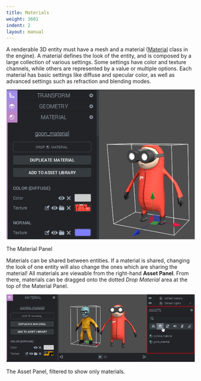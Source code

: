 ```yaml
---
title: Materials
weight: 3601
indent: 2
layout: manual
---
```

A renderable 3D entity must have a mesh and a material ([Material](http://code.gooengine.com/latest/docs/Material.html) class in the engine). A material defines the look of the entity, and is composed by a large collection of various settings. Some settings have color and texture channels, while others are represented by a value or multiple options. Each material has basic settings like diffuse and specular color, as well as advanced settings such as refraction and blending modes.  

[![The Material Panel](material_panel1.jpg)](material_panel1.jpg)  

The Material Panel  

Materials can be shared between entities. If a material is shared, changing the look of one entity will also change the ones which are sharing the material! All materials are viewable from the right-hand **Asset Panel**. From there, materials can be dragged onto the dotted _Drop Material_ area at the top of the Material Panel.  

[![Materials can be shared.](materials1.jpg)](materials1.jpg)  

The Asset Panel, filtered to show only materials.  